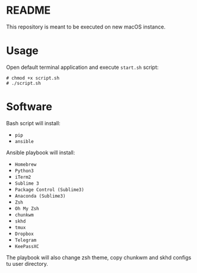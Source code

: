 # README

This repository is meant to be executed on new macOS instance.

# Usage

Open default terminal application and execute `start.sh` script:

```
# chmod +x script.sh
# ./script.sh
```

# Software

Bash script will install:

* `pip`
* `ansible`

Ansible playbook will install:

* `Homebrew`
* `Python3`
* `iTerm2`
* `Sublime 3`
* `Package Control (Sublime3)`
* `Anaconda (Sublime3)`
* `Zsh`
* `Oh My Zsh`
* `chunkwm`
* `skhd`
* `tmux`
* `Dropbox`
* `Telegram`
* `KeePassXC`

The playbook will also change zsh theme, copy chunkwm and skhd configs tu user directory.